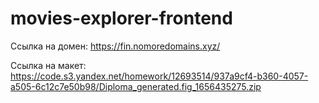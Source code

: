 # movies-explorer-frontend

Ссылка на домен: https://fin.nomoredomains.xyz/

Ссылка на макет: https://code.s3.yandex.net/homework/12693514/937a9cf4-b360-4057-a505-6c12c7e50b98/Diploma_generated.fig_1656435275.zip
